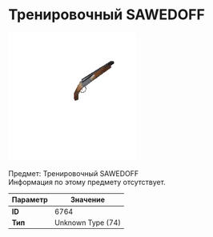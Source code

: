 # Тренировочный SAWEDOFF

![Item Image](../img/6764.webp?raw=true)

Предмет: Тренировочный SAWEDOFF<br>Информация по этому предмету отсутствует.


| Параметр | Значение |
|----------|----------|
| **ID** | 6764 |
| **Тип** | Unknown Type (74) |

